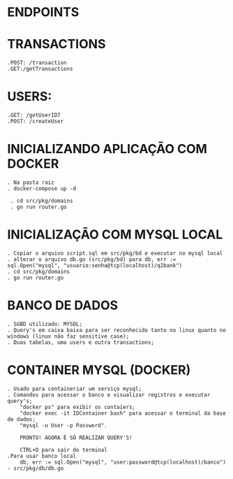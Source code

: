 # ENDPOINTS
  # TRANSACTIONS 
    .POST: /transaction
    .GET:/getTransactions
  # USERS:
    .GET: /getUserID7
    .POST: /createUser
  
# INICIALIZANDO APLICAÇÃO COM DOCKER
    . Na pasta raiz
    . docker-compose up -d
  
     . cd src/pkg/domains
     . go run router.go  
  
  # INICIALIZAÇÃO COM MYSQL LOCAL
    . Copiar o arquivo script.sql em src/pkg/bd e executar no mysql local
    . alterar o arquivo db.go (src/pkg/bd) para db, err := sql.Open("mysql", "usuario:senha@tcp(localhost)/q2bank")
    . cd src/pkg/domains
    . go run router.go
    
  
# BANCO DE DADOS
    . SGBD utilizado: MYSQL;
    . Query's em caixa baixa para ser reconhecido tanto no linux quanto no windows (linux não faz sensitive case);
    . Duas tabelas, uma users e outra transactions;

# CONTAINER MYSQL (DOCKER)
    . Usado para containeriar um serviço mysql;
    . Comandos para acessar o banco e visualizar registros e executar query's;
        "docker ps" para exibir os contaiers;
        "docker exec -it IDContainer bash" para acessar o terminal da base de dados;
        "mysql -u User -p Password".

        PRONTO! AGORA É SÓ REALIZAR QUERY'S!

        CTRL+D para sair do terminal
    .Para usar banco local
        db, err := sql.Open("mysql", "user:password@tcp(localhost)/banco") - src/pkg/db/db.go
